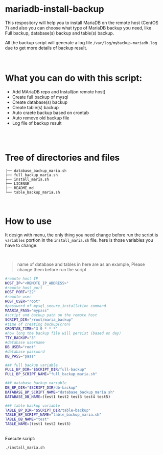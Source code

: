 # mariadb-install-backup
This respository will help you to install MariaDB on the remote host (CentOS 7) and also you can choose what type of MariaDB backup you need, like Full backup, database(s) backup and table(s) backup.
<br>

All the backup script will generate a log file `/var/log/mybackup-mariadb.log` due to get more details of backup result.
<br><br><br>

# What you can do with this script:
- Add MAriaDB repo and Install(on remote host)
- Create full backup of mysql
- Create database(s) backup
- Create table(s) backup
- Auto craete backup based on crontab
- Auto remove old backup file
- Log file of backup result

<br><br>

# Tree of directories and files
```
|── database_backup_maria.sh
├── full_backup_maria.sh
├── install_maria.sh
├── LICENSE
├── README.md
└── table_backup_maria.sh
```
<br>

# How to use
It design with menu, the only thing you need change before run the script is `variables` portion in the `install_maria.sh` file.
here is those variables you have to change: 


<br>

> name of database and tables in here are as an example, Please change them before run the script 

```bash
#remote host IP
HOST_IP="<REMOTE_IP_ADDRESS>"
#remote host port
HOST_PORT="22"
#remote user
HOST_USER="root"
#password of mysql_secure_installation command
MAARIA_PASS="mypass"
#script and backup path on the remote host
SCRIPT_DIR="/root/maria_backup"
#time of creating backup(cron)
CRONTAB_TIME="3 0 * * *"
#how long the backup file will persist (based on day)
TTY_BACKUP="3"
#database username
DB_USER="root"
#database password
DB_PASS="pass"

### full backup variable
FULL_BP_DIR="$SCRIPT_DIR/full-backup"
FULL_BP_SCRIPT_NAME="full_backup_maria.sh"

### database backup variable
DB_BP_DIR="$SCRIPT_DIR/db-backup"
DATABASE_BP_SCRIPT_NAME="database_backup_maria.sh"
DATABASE_DB_NAME=(test1 test2 test3 test4 test5)

### table backup variable
TABLE_BP_DIR="$SCRIPT_DIR/table-backup"
TABLE_BP_SCRIPT_NAME="table_backup_maria.sh"
TABLE_DB_NAME="test"
TABLE_NAME=(test1 test2 test3)

```
<br>
Execute script:

```bash
./install_maria.sh
```